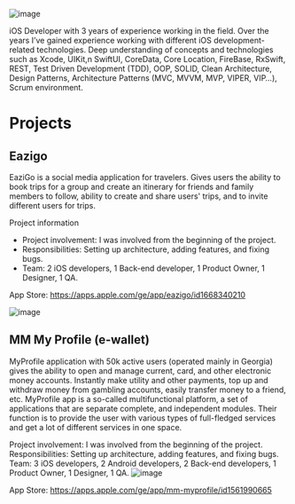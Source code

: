 ![image](https://github.com/shotikoKlibadze/Portfolio/assets/85555736/f1d1eca8-85c4-4f93-b2d5-e56cf80d77de)

iOS Developer with 3 years of experience working in the field. Over the years I’ve gained experience working with different iOS development-related technologies. Deep understanding of concepts and technologies such as Xcode, UIKit,n SwiftUI, CoreData, Core Location, FireBase, RxSwift, REST, Test Driven Development (TDD), OOP, SOLID, Clean Architecture, Design Patterns, Architecture Patterns (MVC, MVVM, MVP, VIPER, VIP…), Scrum environment.

# Projects

## Eazigo
EaziGo is a social media application for travelers. Gives users the ability to book trips for a group and create an itinerary for friends and family members to follow, ability to create and share users' trips, and to invite different users for trips.

Project information
- Project involvement: I was involved from the beginning of the project.
- Responsibilities: Setting up architecture, adding features, and fixing bugs.
- Team: 2 iOS developers, 1 Back-end developer, 1 Product Owner, 1 Designer, 1 QA.
  
App Store: https://apps.apple.com/ge/app/eazigo/id1668340210
  
![image](https://github.com/shotikoKlibadze/Portfolio/assets/85555736/1aae5cbe-944a-4d6b-ab04-086b9a979b28)




## MM My Profile (e-wallet)
MyProfile application with 50k active users (operated mainly in Georgia) gives the ability to open and manage current, card, and other electronic money accounts. Instantly make utility and other payments, top up and withdraw money from gambling accounts, easily transfer money to a friend, etc. MyProfile app is a so-called multifunctional platform, a set of applications that are separate complete, and independent modules. Their function is to provide the user with various types of full-fledged services and get a lot of different services in one space.

Project involvement: I was involved from the beginning of the project.
Responsibilities: Setting up architecture, adding features, and fixing bugs.
Team: 3 iOS developers, 2 Android developers, 2 Back-end developers, 1 Product Owner, 1 Designer, 1 QA.
![image](https://github.com/shotikoKlibadze/Portfolio/assets/85555736/0c34e606-8ee5-4a1c-a181-80c385ede86b)

App Store: https://apps.apple.com/ge/app/mm-myprofile/id1561990665

